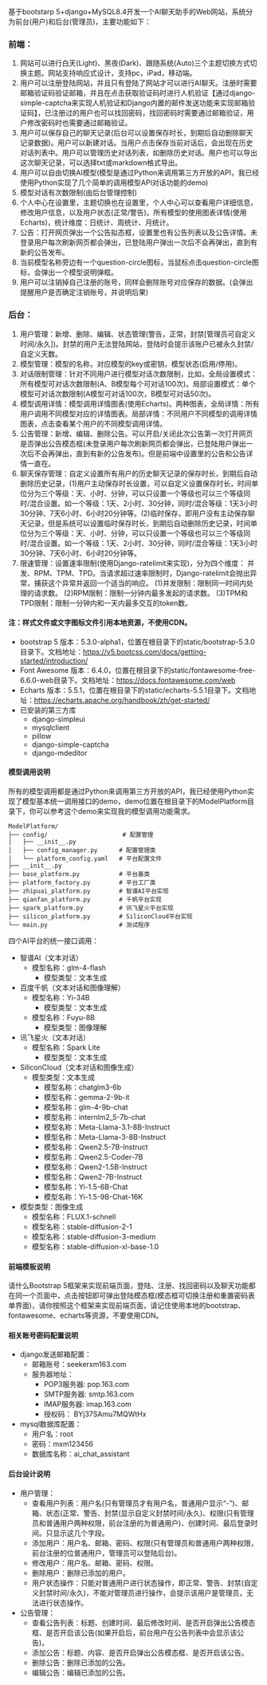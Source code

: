 基于bootstarp 5+django+MySQL8.4开发一个AI聊天助手的Web网站，系统分为前台(用户)和后台(管理员)，主要功能如下：

### 前端：

1. 网站可以进行白天(Light)、黑夜(Dark)、跟随系统(Auto)三个主题切换方式切换主题。网站支持响应式设计，支持pc，iPad，移动端。
2. 用户可以注册登陆网站，并且只有登陆了网站才可以进行AI聊天。注册时需要邮箱验证码验证邮箱，并且在点击获取验证码时进行人机验证【通过django-simple-captcha来实现人机验证和Django内置的邮件发送功能来实现邮箱验证码】，已注册过的用户也可以找回密码，找回密码时需要通过邮箱验证，用户修改密码时也需要通过邮箱验证。
3. 用户可以保存自己的聊天记录(后台可以设置保存时长，到期后自动删除聊天记录数据)。用户可以新建对话。当用户点击保存当前对话后，会出现在历史对话列表中。用户可以管理历史对话列表，如删除历史对话。用户也可以导出这次聊天记录，可以选择txt或markdown格式导出。
4. 用户可以自由切换AI模型(模型是通过Python来调用第三方开放的API，我已经使用Python实现了几个简单的调用模型API对话功能的demo)
5. 模型对话有次数限制(由后台管理控制)
6. 个人中心在设置里，主题切换也在设置里，个人中心可以查看用户详细信息，修改用户信息，以及用户状态(正常/警告)。所有模型的使用图表详情(使用Echarts)，统计维度：日统计、周统计、月统计。
7. 公告：打开网页弹出一个公告拟态框，设置里也有公告列表以及公告详情。未登录用户每次刷新网页都会弹出，已登陆用户弹出一次后不会再弹出，直到有新的公告发布。
8. 当前模型名称旁边有一个question-circle图标，当鼠标点击question-circle图标，会弹出一个模型说明弹框。
9. 用户可以注销掉自己注册的账号，同样会删除账号对应保存的数据。(会弹出提醒用户是否确定注销账号，并说明后果)


### 后台：

1. 用户管理：新增、删除、编辑、状态管理(警告，正常，封禁[管理员可自定义时间/永久])。封禁的用户无法登陆网站，登陆时会提示该账户已被永久封禁/自定义天数。
2. 模型管理：模型的名称，对应模型的key或密钥，模型状态(启用/停用)。
3. 对话限制管理：针对不同用户进行模型对话次数限制，比如，全局设置模式：所有模型可对话次数限制(A、B模型每个可对话100次)。局部设置模式：单个模型可对话次数限制(A模型可对话100次，B模型可对话50次)。
4. 模型调用详情：模型调用详情图表(使用Echarts)。两种图表，全局详情：所有用户调用不同模型对应的详情图表。局部详情：不同用户不同模型的调用详情图表，点击查看某个用户的不同模型调用详情。
5. 公告管理：新增、编辑、删除公告。可以开启/关闭此次公告第一次打开网页是否弹出公告模态框(未登录用户每次刷新网页都会弹出，已登陆用户弹出一次后不会再弹出，直到有新的公告发布)。但是前端中设置里的公告和公告详情一直在。
6. 聊天保存管理：自定义设置所有用户的历史聊天记录的保存时长，到期后自动删除历史记录，(1)用户主动保存时长设置，可以自定义设置保存时长，时间单位分为三个等级：天、小时、分钟，可以只设置一个等级也可以三个等级同时/混合设置。如一个等级：1天、2小时、30分钟，同时/混合等级：1天3小时30分钟、7天6小时、6小时20分钟等。(2)临时保存，即用户没有主动保存聊天记录，但是系统可以设置临时保存时长，到期后自动删除历史记录，时间单位分为三个等级：天、小时、分钟，可以只设置一个等级也可以三个等级同时/混合设置。如一个等级：1天、2小时、30分钟，同时/混合等级：1天3小时30分钟、7天6小时、6小时20分钟等。
7. 限速管理：设置速率限制(使用Django-ratelimit来实现)，分为四个维度： 并发、RPM、TPM、TPD。当请求超过速率限制时，Django-ratelimit会抛出异常，捕获这个异常并返回一个适当的响应。
   (1)并发限制：限制同一时间内处理的请求数。
   (2)RPM限制：限制一分钟内最多发起的请求数。
   (3)TPM和TPD限制：限制一分钟内和一天内最多交互的token数。

#### 注：样式文件或文字图标文件引用本地资源，不使用CDN。
- bootstrap 5 版本：5.3.0-alpha1，位置在根目录下的static/bootstrap-5.3.0目录下。文档地址：https://v5.bootcss.com/docs/getting-started/introduction/
- Font Awesome 版本：6.4.0，位置在根目录下的static/fontawesome-free-6.6.0-web目录下。文档地址：https://docs.fontawesome.com/web
- Echarts 版本：5.5.1，位置在根目录下的static/echarts-5.5.1目录下。文档地址：https://echarts.apache.org/handbook/zh/get-started/
- 已安装的第三方库
  - django-simpleui
  - mysqlclient
  - pillow
  - django-simple-captcha
  - django-mdeditor

#### 模型调用说明
所有的模型调用都是通过Python来调用第三方开放的API，我已经使用Python实现了模型基本统一调用接口的demo，demo位置在根目录下的ModelPlatform目录下，你可以参考这个demo来实现我的模型调用功能需求。
```
ModelPlatform/
├── config/                     # 配置管理
│   ├── __init__.py
│   ├── config_manager.py      # 配置管理类
│   └── platform_config.yaml   # 平台配置文件
├── __init__.py
├── base_platform.py           # 平台基类
├── platform_factory.py        # 平台工厂类
├── zhipuai_platform.py        # 智谱AI平台实现
├── qianfan_platform.py        # 千帆平台实现
├── spark_platform.py          # 讯飞星火平台实现
├── silicon_platform.py        # SiliconCloud平台实现
└── main.py                    # 测试程序
```
四个AI平台的统一接口调用：
- 智谱AI（文本对话）
  - 模型名称：glm-4-flash
    - 模型类型：文本生成
- 百度千帆（文本对话和图像理解）
  - 模型名称：Yi-34B
    - 模型类型：文本生成
  - 模型名称：Fuyu-8B
    - 模型类型：图像理解
- 讯飞星火（文本对话）
  - 模型名称：Spark Lite
    - 模型类型：文本生成
- SiliconCloud（文本对话和图像生成）
  - 模型类型：文本生成
    - 模型名称：chatglm3-6b
    - 模型名称：gemma-2-9b-it
    - 模型名称：glm-4-9b-chat
    - 模型名称：internlm2_5-7b-chat
    - 模型名称：Meta-Llama-3.1-8B-Instruct
    - 模型名称：Meta-Llama-3-8B-Instruct
    - 模型名称：Qwen2.5-7B-Instruct
    - 模型名称：Qwen2.5-Coder-7B
    - 模型名称：Qwen2-1.5B-Instruct
    - 模型名称：Qwen2-7B-Instruct
    - 模型名称：Yi-1.5-6B-Chat
    - 模型名称：Yi-1.5-9B-Chat-16K
- 模型类型：图像生成
    - 模型名称：FLUX.1-schnell
    - 模型名称：stable-diffusion-2-1
    - 模型名称：stable-diffusion-3-medium
    - 模型名称：stable-diffusion-xl-base-1.0

#### 前端模板说明
请什么Bootstrap 5框架来实现前端页面，登陆、注册、找回密码以及聊天功能都在同一个页面中，点击按钮即可弹出登陆模态框(模态框可切换注册和重置密码表单界面)，请你按照这个框架来实现前端页面，请记住使用本地的bootstrap、fontawesome、echarts等资源，不要使用CDN。

#### 相关账号密码配置说明
- django发送邮箱配置：
  - 邮箱账号：seekerxm163.com
  - 服务器地址：
    - POP3服务器: pop.163.com
    - SMTP服务器: smtp.163.com
    - IMAP服务器: imap.163.com
    - 授权码： BYj37SAmu7MQWtHx 
- mysql数据库配置：
  - 用户名：root
  - 密码：mxm123456
  - 数据库名称：ai_chat_assistant

#### 后台设计说明
- 用户管理：
  - 查看用户列表：用户名(只有管理员才有用户名，普通用户显示“-”)、邮箱、状态(正常、警告、封禁(显示自定义封禁时间/永久)、权限(只有管理员和普通用户两种权限，前台注册的为普通用户)、创建时间、最后登录时间。只显示这几个字段。
  - 添加用户：用户名、邮箱、密码、权限(只有管理员和普通用户两种权限，前台注册的位普通用户，管理员可以登陆后台)。
  - 修改用户：用户名、邮箱、密码、权限。
  - 删除用户：删除已添加的用户。
  - 用户状态操作：只能对普通用户进行状态操作，即正常、警告、封禁(自定义封禁时间/永久)，不能对管理员进行操作，会提示该用户是管理员，无法进行状态操作。
- 公告管理：
  - 查看公告列表：标题、创建时间、最后修改时间、是否开启弹出公告模态框、是否开启该公告(如果开启后，前台用户在公告列表中会显示该公告)。
  - 添加公告：标题、内容、是否开启弹出公告模态框、是否开启该公告。
  - 删除公告：删除已添加的公告。
  - 编辑公告：编辑已添加的公告。